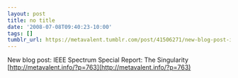 ```yaml
---
layout: post
title: no title
date: '2008-07-08T09:40:23-10:00'
tags: []
tumblr_url: https://metavalent.tumblr.com/post/41506271/new-blog-post-ieee-spectrum-special-report-the
---
```

New blog post: IEEE Spectrum Special Report: The Singularity [http://metavalent.info/?p=763](http://metavalent.info/?p=763)


